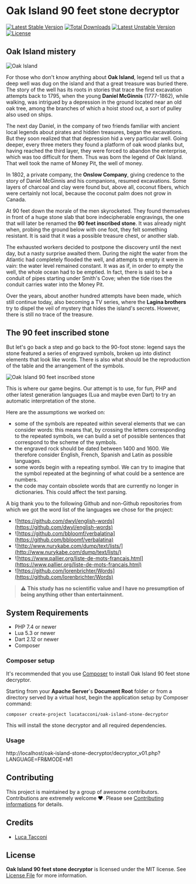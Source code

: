 # Oak Island 90 feet stone decryptor

[![Latest Stable Version](https://poser.pugx.org/lucatacconi/oak-island-stone-decryptor/v/stable)](https://packagist.org/packages/lucatacconi/oak-island-stone-decryptor)
[![Total Downloads](https://poser.pugx.org/lucatacconi/oak-island-stone-decryptor/downloads)](https://packagist.org/packages/lucatacconi/oak-island-stone-decryptor)
[![Latest Unstable Version](https://poser.pugx.org/lucatacconi/oak-island-stone-decryptor/v/unstable)](https://packagist.org/packages/lucatacconi/oak-island-stone-decryptor)
[![License](https://poser.pugx.org/lucatacconi/oak-island-stone-decryptor/license)](https://packagist.org/packages/lucatacconi/oak-island-stone-decryptor)


## Oak Island mistery

![Oak Island](https://user-images.githubusercontent.com/9921890/225240434-ab2da47a-e858-43d1-8742-242f97bbcf93.jpg)

For those who don't know anything about **Oak Island**, legend tell us that a deep well was dug on the island and that a great treasure was buried there. The story of the well has its roots in stories that trace the first excavation attempts back to 1795, when the young **Daniel McGinnis** (1777-1862), while walking, was intrigued by a depression in the ground located near an old oak tree, among the branches of which a hoist stood out, a sort of pulley also used on ships.

The next day Daniel, in the company of two friends familiar with ancient local legends about pirates and hidden treasures, began the excavations. But they soon realized that that depression hid a very particular well. Going deeper, every three meters they found a platform of oak wood planks but, having reached the third layer, they were forced to abandon the enterprise, which was too difficult for them. Thus was born the legend of Oak Island. That well took the name of Money Pit, the well of money.


In 1802, a private company, the **Onslow Company**, giving credence to the story of Daniel McGinnis and his companions, resumed excavations. Some layers of charcoal and clay were found but, above all, coconut fibers, which were certainly not local, because the coconut palm does not grow in Canada.

At 90 feet down the morale of the men skyrocketed. They found themselves in front of a huge stone slab that bore indecipherable engravings, the one that will later be renamed the **90 feet inscribed stone**. It was already night when, probing the ground below with one foot, they felt something resistant. It is said that it was a possible treasure chest, or another slab.

The exhausted workers decided to postpone the discovery until the next day, but a nasty surprise awaited them. During the night the water from the Atlantic had completely flooded the well, and attempts to empty it were in vain: the water level remained constant. It was as if, in order to empty the well, the whole ocean had to be emptied. In fact, there is said to be a conduit of pipes starting under Smith's Cove; when the tide rises the conduit carries water into the Money Pit.

Over the years, about another hundred attempts have been made, which still continue today, also becoming a TV series, where the **Lagina brothers** try to dispel the veil of mystery that hides the island's secrets. However, there is still no trace of the treasure.


## The 90 feet inscribed stone

But let's go back a step and go back to the 90-foot stone: legend says the stone featured a series of engraved symbols, broken up into distinct elements that look like words.
There is also what should be the reproduction of the table and the arrangement of the symbols.

![Oak Island 90 feet inscribed stone](https://user-images.githubusercontent.com/9921890/225243481-ab78abc2-4c37-44d8-a056-9d291efcac6e.png)

This is where our game begins. Our attempt is to use, for fun, PHP and other latest generation languages ​​(Lua and maybe even Dart) to try an automatic interpretation of the stone.

Here are the assumptions we worked on:
* some of the symbols are repeated within several elements that we can consider words: this means that, by crossing the letters corresponding to the repeated symbols, we can build a set of possible sentences that correspond to the scheme of the symbols.
* the engraved rock should be dated between 1400 and 1600. We therefore consider English, French, Spanish and Latin as possible languages.
* some words begin with a repeating symbol. We can try to imagine that the symbol repeated at the beginning of what could be a sentence are numbers.
* the code may contain obsolete words that are currently no longer in dictionaries. This could affect the text parsing.


A big thank you to the following Github and non-Github repositories from which we got the word list of the languages ​​we chose for the project:

* ![https://github.com/dwyl/english-words](https://github.com/dwyl/english-words)
* ![https://github.com/bbloomf/verbalatina](https://github.com/bbloomf/verbalatina)
* ![http://www.nurykabe.com/dump/text/lists/](http://www.nurykabe.com/dump/text/lists/)
* ![https://www.pallier.org/liste-de-mots-francais.html](https://www.pallier.org/liste-de-mots-francais.html)
* ![https://github.com/lorenbrichter/Words](https://github.com/lorenbrichter/Words)

> :warning: **This study has no scientific value and I have no presumption of being anything other than entertainment.**

## System Requirements

* PHP 7.4 or newer
* Lua 5.3 or newer
* Dart 2.12 or newer
* Composer



### Composer setup

It's recommended that you use [Composer](https://getcomposer.org/) to install Oak Island 90 feet stone decryptor.

Starting from your **Apache Server**'s **Document Root** folder or from a directory served by a virtual host, begin the application setup by Composer command:
```
composer create-project lucatacconi/oak-island-stone-decryptor
```
This will install the stone decryptor and all required dependencies.



### Usage

http://localhost/oak-island-stone-decryptor/decryptor_v01.php?LANGUAGE=FR&MODE=M1

## Contributing



This project is maintained by a group of awesome contributors. Contributions are extremely welcome :heart:.
Please see [Contributing informations](CONTRIBUTING.md) for details.

## Credits

* [Luca Tacconi](https://github.com/lucatacconi)

## License

**Oak Island 90 feet stone decryptor** is licensed under the MIT license. See [License File](LICENSE.md) for more information.
